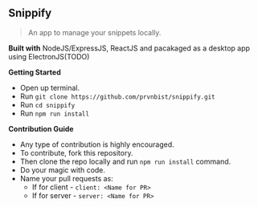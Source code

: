 ## Snippify

> An app to manage your snippets locally.

**Built with**
NodeJS/ExpressJS, ReactJS and pacakaged as a desktop app using ElectronJS(TODO)

**Getting Started**
- Open up terminal.
- Run `git clone https://github.com/prvnbist/snippify.git`
- Run `cd snippify`
- Run `npm run install`

**Contribution Guide**
- Any type of contribution is highly encouraged.
- To contribute, fork this repository.
- Then clone the repo locally and run `npm run install` command.
- Do your magic with code.
- Name your pull requests as:
  - If for client - `client: <Name for PR>`
  - If for server - `server: <Name for PR>`
